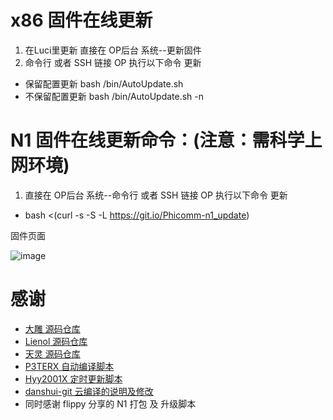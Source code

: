 # x86 固件在线更新
1. 在Luci里更新 直接在 OP后台 系统--更新固件
2. 命令行 或者 SSH 链接 OP 执行以下命令 更新
- 保留配置更新 bash /bin/AutoUpdate.sh
- 不保留配置更新 bash /bin/AutoUpdate.sh -n

# N1 固件在线更新命令：(注意：需科学上网环境)
1. 直接在 OP后台 系统--命令行 或者 SSH 链接 OP 执行以下命令 更新
- bash <(curl -s -S -L https://git.io/Phicomm-n1_update)

固件页面

![image](https://github.com/gd0772/AutoBuild-OpenWrt/blob/main/img/%E5%9B%BA%E4%BB%B6%E9%A1%B5%E9%9D%A2.png)

# 感谢
- [大雕 源码仓库](https://github.com/coolsnowwolf/lede.git)
- [Lienol 源码仓库](https://github.com/Lienol/openwrt.git)
- [天灵 源码仓库](https://github.com/project-openwrt/openwrt.git)
- [P3TERX 自动编译脚本](https://github.com/P3TERX/Actions-OpenWrt)
- [Hyy2001X 定时更新脚本](https://github.com/Hyy2001X/AutoBuild-Actions)
- [danshui-git 云编译的说明及修改](https://github.com/danshui-git/Build-OpenWrt)
- 同时感谢 flippy 分享的 N1 打包 及 升级脚本
